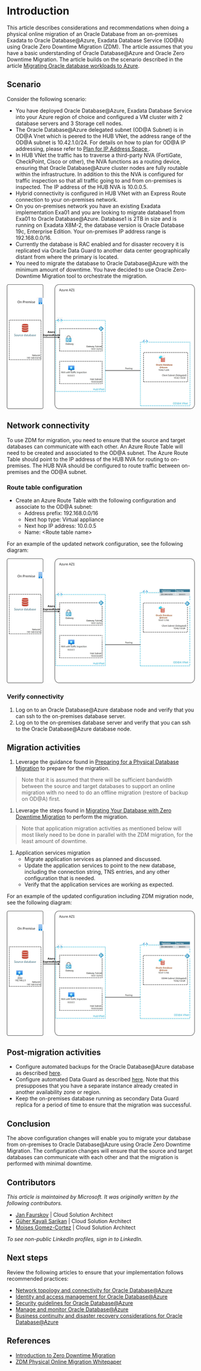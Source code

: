 # Introduction

This article describes considerations and recommendations when doing a physical online migration of an Oracle Database from an on-premises Exadata to Oracle Database@Azure, Exadata Database Service (OD@A) using Oracle Zero Downtime Migration (ZDM). The article assumes that you have a basic understanding of Oracle Database@Azure and Oracle Zero Downtime Migration. The article builds on the scenario described in the article [Migrating Oracle database workloads to Azure](topic-migrating-oracle-to-azure-content.md).

## Scenario

Consider the following scenario:

- You have deployed Oracle Database@Azure, Exadata Database Service into your Azure region of choice and configured a VM cluster with 2 database servers and 3 Storage cell nodes.
- The Oracle Database@Azure delegated subnet (OD@A Subnet) is in OD@A Vnet which is peered to the HUB VNet, the address range of the OD@A subnet is 10.42.1.0/24. For details on how to plan for OD@A IP addressing, please refer to [Plan for IP Address Space
](https://docs.oracle.com/en-us/iaas/Content/database-at-azure/oaa_ip.htm). 
- In HUB VNet the traffic has to traverse a third-party NVA (FortiGate, CheckPoint, Cisco or other), the NVA functions as a routing device, ensuring that Oracle Database@Azure cluster nodes are fully routable within the infrastructure. In addition to this the NVA is configured for traffic inspection so that all traffic going to and from on-premises is inspected. The IP address of the HUB NVA is 10.0.0.5.
- Hybrid connectivity is configured in HUB VNet with an Express Route connection to your on-premises network.
- On you on-premises network you have an existing Exadata implementation Exa01 and you are looking to migrate database1 from Exa01 to Oracle Database@Azure. Database1 is 2TB in size and is running on Exadata X8M-2, the database version is Oracle Database 19c, Enterprise Edition. Your on-premises IP address range is 192.168.0.0/16.
- Currently the database is RAC enabled and for disaster recovery it is replicated via Oracle Data Guard to another data center geographically distant from where the primary is located.
- You need to migrate the database to Oracle Database@Azure with the minimum amount of downtime. You have decided to use Oracle Zero-Downtime Migration tool to orchestrate the migration.

![Diagram1](_images/oracle-database-migration-to-azure-odaa-01.jpg)

## Network connectivity

To use ZDM for migration, you need to ensure that the source and target databases can communicate with each other. An Azure Route Table will need to be created and associated to the OD@A subnet. The Azure Route Table should point to the IP address of the HUB NVA for routing to on-premises. The HUB NVA should be configured to route traffic between on-premises and the OD@A subnet.

### Route table configuration

- Create an Azure Route Table with the following configuration and associate to the OD@A subnet:
  - Address prefix: 192.168.0.0/16
  - Next hop type: Virtual appliance
  - Next hop IP address: 10.0.0.5
  - Name: \<Route table name\>

For an example of the updated network configuration, see the following diagram:

![Diagram2](_images/oracle-database-migration-to-azure-odaa-02.jpg)

### Verify connectivity

1. Log on to an Oracle Database@Azure database node and verify that you can ssh to the on-premises database server.
1. Log on to the on-premises database server and verify that you can ssh to the Oracle Database@Azure database node.

## Migration activities

1. Leverage the guidance found in [Preparing for a Physical Database Migration](https://docs.oracle.com/en/database/oracle/zero-downtime-migration/21.3/zdmug/preparing-for-database-migration.html#GUID-25B07C59-8143-41CB-B431-3D9225CCFDD6) to prepare for the migration. 

> Note that it is assumed that there will be sufficient bandwidth between the source and target databases to support an online migration with no need to do an offline migration (restore of backup on OD@A) first.

1. Leverage the steps found in [Migrating Your Database with Zero Downtime Migration](https://docs.oracle.com/en/database/oracle/zero-downtime-migration/21.3/zdmug/migrating-with-zero-downtime-migration.html#GUID-C20DB7D4-E0CE-4B50-99D0-B16C18DDD34B) to perform the migration.

> Note that application migration activities as mentioned below will most likely need to be done in parallel with the ZDM migration, for the least amount of downtime.

1. Application services migration
    - Migrate application services as planned and discussed.
    - Update the application services to point to the new database, including the connection string, TNS entries, and any other configuration that is needed.
    - Verify that the application services are working as expected.

For an example of the updated configuration including ZDM migration node, see the following diagram:

![Diagram3](_images/oracle-database-migration-to-azure-odaa-03.jpg)

## Post-migration activities

- Configure automated backups for the Oracle Database@Azure database as described [here](https://docs.public.oneportal.content.oci.oraclecloud.com/en-us/iaas/exadatacloud/exacs/manage-databases.html#GUID-21EF9E4B-E5D3-4A52-8B1C-609FBADD2A7D).
- Configure automated Data Guard as described [here](https://docs.public.oneportal.content.oci.oraclecloud.com/en-us/iaas/exadatacloud/exacs/using-data-guard-with-exacc.html#ECSCM-GUID-603988C3-604A-4305-B20A-EA0FF79C0835). Note that this presupposes that you have a separate instance already created in another availability zone or region.
- Keep the on-premises database running as secondary Data Guard replica for a period of time to ensure that the migration was successful.

## Conclusion

The above configuration changes will enable you to migrate your database from on-premises to Oracle Database@Azure using Oracle Zero Downtime Migration. The configuration changes will ensure that the source and target databases can communicate with each other and that the migration is performed with minimal downtime.

## Contributors

*This article is maintained by Microsoft. It was originally written by the following contributors.*

- [Jan Faurskov](https://www.linkedin.com/in/jfaurskov) | Cloud Solution Architect
- [Güher Kayali Sarikan](https://www.linkedin.com/in/guherkayali) | Cloud Solution Architect
- [Moises Gomez-Cortez](https://www.linkedin.com/in/moisesjgomez) | Cloud Solution Architect

*To see non-public LinkedIn profiles, sign in to LinkedIn.*

## Next steps

Review the following articles to ensure that your implementation follows recommended practices:

- [Network topology and connectivity for Oracle Database@Azure](/azure/cloud-adoption-framework/scenarios/oracle-iaas/oracle-network-topology-odaa)
- [Identity and access management for Oracle Database@Azure](/azure/cloud-adoption-framework/scenarios/oracle-iaas/oracle-iam-odaa)
- [Security guidelines for Oracle Database@Azure](/azure/cloud-adoption-framework/scenarios/oracle-iaas/oracle-security-overview-odaa)
- [Manage and monitor Oracle Database@Azure](/azure/cloud-adoption-framework/scenarios/oracle-iaas/oracle-manage-monitor-oracle-database-azure)
- [Business continuity and disaster recovery considerations for Oracle Database@Azure](/azure/cloud-adoption-framework/scenarios/oracle-iaas/oracle-disaster-recovery-oracle-database-azure)

## References

- [Introduction to Zero Downtime Migration](https://docs.oracle.com/en/database/oracle/zero-downtime-migration/21.4/zdmug/introduction-to-zero-downtime-migration.html#GUID-A4EC1775-307C-47A6-89FB-E4C3F1FBC4F5)
- [ZDM Physical Online Migration Whitepaper](https://www.oracle.com/a/otn/docs/database/zdm-physical-migration-to-oracle-at-azure.pdf)